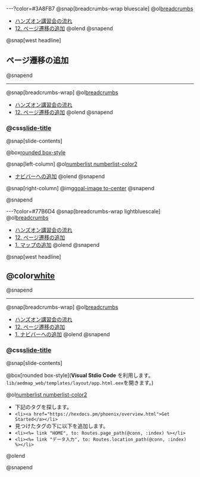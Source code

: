 ---?color=#3A8FB7
@snap[breadcrumbs-wrap bluescale]
@ol[breadcrumbs](false)
- [ハンズオン講習会の流れ](#/2)
- [12. ページ遷移の追加](#/)
@olend
@snapend

@snap[west headline]
## ページ遷移の追加
@snapend

---
@snap[breadcrumbs-wrap]
@ol[breadcrumbs](false)
- [ハンズオン講習会の流れ](#/2)
- [12. ページ遷移の追加](#/)
@olend
@snapend

### @css[slide-title](ページ遷移の追加)

@snap[slide-contents]

@box[rounded box-style](Dbモジュールを利用した表示)

@snap[left-column]
@ol[numberlist numberlist-color2](false)
- [ナビバーへの追加](#/)
@olend
@snapend

@snap[right-column]
@img[goal-image to-center](template/img/Page-transition-13/nav-bar.png)
@snapend

@snapend


---?color=#77B6D4
@snap[breadcrumbs-wrap lightbluescale]
@ol[breadcrumbs](false)
- [ハンズオン講習会の流れ](#/2)
- [12. ページ遷移の追加](#/)
- [1. マップの追加](#/)
@olend
@snapend

@snap[west headline]
## @color[white](ナビバーへの追加)
@snapend

---
@snap[breadcrumbs-wrap]
@ol[breadcrumbs](false)
- [ハンズオン講習会の流れ](#/2)
- [12. ページ遷移の追加](#/)
- [1. ナビバーへの追加](#/)
@olend
@snapend

### @css[slide-title](ナビバーへの追加)

@snap[slide-contents]

@box[rounded box-style](**Visual Stdio Code** を利用します。```lib/aedmap_web/templates/layout/app.html.eex```を開きます。)

@ol[numberlist numberlist-color2](false)
- 下記のタグを探します。
- ```<li><a href="https://hexdocs.pm/phoenix/overview.html">Get Started</a></li>```
- 見つけたタグの下に以下を追加します。
- ```<li><%= link "HOME", to: Routes.page_path(@conn, :index) %></li>```
- ```<li><%= link "データ入力", to: Routes.location_path(@conn, :index) %></li>```

@olend

@snapend
